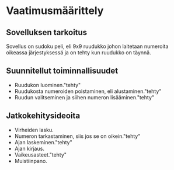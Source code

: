 # Vaatimusmäärittely

## Sovelluksen tarkoitus
Sovellus on sudoku peli, eli 9x9 ruudukko johon laitetaan numeroita oikeassa järjestyksessä ja on tehty kun ruudukko on täynnä.

## Suunnitellut toiminnallisuudet
- Ruudukon luominen."tehty"
- Ruudukosta numeroiden poistaminen, eli alustaminen."tehty"
- Ruudun valitseminen ja siihen numeron lisääminen."tehty"

## Jatkokehitysideoita
- Virheiden lasku.
- Numeron tarkastaminen, siis jos se on oikein."tehty"
- Ajan laskeminen."tehty"
- Ajan kirjaus.
- Vaikeusasteet."tehty"
- Muistiinpano.
